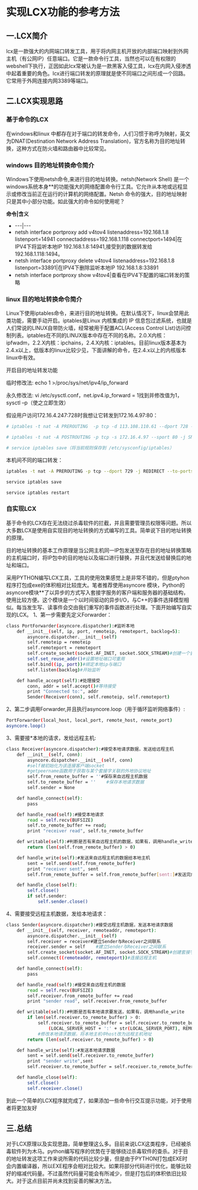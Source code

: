 # 实现LCX功能的参考方法

## 一.LCX简介

lcx是一款强大的内网端口转发工具，用于将内网主机开放的内部端口映射到外网主机（有公网IP）任意端口。它是一款命令行工具，当然也可以在有权限的webshell下执行，正因如此lcx常被认为是一款黑客入侵工具，lcx在内网入侵渗透中起着重要的角色。lcx进行端口转发的原理就是使不同端口之间形成一个回路。它常用于外网连接内网3389等端口。

## 二.LCX实现思路

### 基于命令的LCX

在windows和linux 中都存在对于端口的转发命令，人们习惯于称呼为映射，英文为DNAT(Destination Network Address Translation)，官方名称为目的地址转换，这种方式在防火墙和路由器中比较常见。

### windows 目的地址转换命令简介

Windows下使用netsh命令,来进行目的地址转换。netsh(Network Shell) 是一个windows系统本身**的功能强大的网络配置命令行工具。它允许从本地或远程显示或修改当前正在运行的计算机的网络配置。Netsh 命令的强大，目的地址映射只是其中小部分功能。如此强大的命令如何使用呢？

**命令|含义**

* ---|---
* netsh interface portproxy add v4tov4 listenaddress=192.168.1.8 listenport=14941 connectaddress=192.168.1.118 connectport=1494|在IPV4下将监听本地IP 192.168.1.8:14941,接受到的数据转发给192.168.1.118:1494。
* netsh interface portproxy delete v4tov4 listenaddress=192.168.1.8 listenport=33891|在IPV4下删除监听本地IP 192.168.1.8:33891
* netsh interface portproxy show v4tov4|查看在IPV4下配置的端口转发的策略

### linux 目的地址转换命令简介

Linux下使用iptables命令，来进行目的地址转换。在默认情况下，linux会禁用此类功能，需要手动开启。iptables是Linux 内核集成的 IP 信息包过滤系统，也就是人们常说的LINUX自带防火墙，经常被用于配置ACL(Access Control List)访问控制列表。iptables在不同的LINUX版本中存在不同的名称。2.0.X内核：ipfwadm，2.2.X内核：ipchains，2.4.X内核：iptables。目前linux版本基本为2.4.x以上，低版本的linux比较少见，下面讲解的命令，在2.4.x以上的内核版本linux中有效。

开启目的地址转发功能

临时修改法: echo 1 >/proc/sys/net/ipv4/ip_forward

永久修改法: vi /etc/sysctl.conf，net.ipv4.ip_forward = 1找到并修改值为1，sysctl –p（使之立即生效）

假设用户访问172.16.4.247:728时我想让它转发到172.16.4.97:80：

```bash
# iptables -t nat -A PREROUTING  -p tcp -d 113.108.110.61 --dport 728 -j DNAT --to-destination 172.16.4.97:80

# iptables -t nat -A POSTROUTING -p tcp -s 172.16.4.97 --sport 80 -j SNAT --to-source 172.16.4.247

# service iptables save（将当前规则保存到 /etc/sysconfig/iptables）

```

本机间不同的端口转发：

```bash
iptables -t nat -A PREROUTING -p tcp --dport 729 -j REDIRECT --to-ports 80

service iptables save

service iptables restart

```

### 自实现LCX

基于命令的LCX存在无法绕过杀毒软件的拦截，并且需要管理员权限等问题。所以大多数LCX是使用自实现目的地址转换的方式编写的工具。简单说下目的地址转换的原理。

目的地址转换的基本工作原理是当公网主机同一IP包发送至存在目的地址转换策略的主机端口时，将IP包中的目的地址以及端口进行替换，并且代发送给替换后的地址和端口。

采用PYTHON编写LCX工具，工具的使用效果感觉上是非常不错的，但是ptyhon程序打包成exe的体积相对比较庞大。笔者推荐使用asyncore 模块，Python的asyncore模块**了以异步的方式写入套接字服务的客户端和服务器的基础结构，使用比较方便。这个模块是一个以时间驱动的异步I/O，与C++的事件选择模型相似。每当发生写、读事件会交由我们重写的事件函数进行处理。下面开始编写自实现的LCX。
1、第一步需要先定义Forwarder：

```bash
class PortForwarder(asyncore.dispatcher):#监听本地
    def __init__(self, ip, port, remoteip, remoteport, backlog=5):
        asyncore.dispatcher.__init__(self)
        self.remoteip = remoteip
        self.remoteport = remoteport
        self.create_socket(socket.AF_INET, socket.SOCK_STREAM)#创建一个套接字对象
        self.set_reuse_addr()#设置地址端口可重用
        self.bind((ip, port))#绑定本地ip与端口
        self.listen(backlog)#开始监听

    def handle_accept(self):#处理接受
        conn, addr = self.accept()#等待接受
        print "Connected to:", addr
        Sender(Receiver(conn), self.remoteip, self.remoteport)

```

2、第二步调用Forwarder,并且执行asyncore.loop（用于循环监听网络事件）:

```bash
PortForwarder(local_host, local_port, remote_host, remote_port)
asyncore.loop()

```

3、需要接*本地的请求，发给远程主机:

```bash
class Receiver(asyncore.dispatcher):#接受本地请求数据，发送给远程主机
    def __init__(self, conn):
        asyncore.dispatcher.__init__(self, conn)
        #self被初始化为该连接客户端socket
        #getpeername函数用于获取与某个套接字关联的外地协议地址
        self.from_remote_buffer = ''#保存来自远程主机数据
        self.to_remote_buffer = ''    #保存本地请求数据
        self.sender = None

    def handle_connect(self):
        pass

    def handle_read(self):#接受本地请求
        read = self.recv(BUFSIZE)
        self.to_remote_buffer += read;
        print "receiver read", self.to_remote_buffer

    def writable(self):#判断是否有来自远程主机的数据，如果有，调用handle_write
        return (len(self.from_remote_buffer) > 0)

    def handle_write(self):#发送来自远程主机的数据给本地主机
        sent = self.send(self.from_remote_buffer)
        print "receiver sent", sent
        self.from_remote_buffer = self.from_remote_buffer[sent:]#发送完成后清空数据

    def handle_close(self):
        self.close()
        if self.sender:
            self.sender.close()

```

4、需要接受远程主机数据，发给本地请求：

```bash
class Sender(asyncore.dispatcher):#接受远程主机数据，发送本地请求数据
    def __init__(self, receiver, remoteaddr, remoteport):
        asyncore.dispatcher.__init__(self)
        self.receiver = receiver#建立Sender与Receiver之间联系
        receiver.sender = self    #建立Sender与Receiver之间联系
        self.create_socket(socket.AF_INET, socket.SOCK_STREAM)#创建套接字
        self.connect((remoteaddr, remoteport))#连接远程主机

    def handle_connect(self):
        pass

    def handle_read(self):#接受来自远程主机的数据
        read = self.recv(BUFSIZE)
        self.receiver.from_remote_buffer += read
        print "sender read", self.receiver.from_remote_buffer

    def writable(self):#判断是否有本地请求要发送，如果有，调用handle_write
        if len(self.receiver.to_remote_buffer) > 0:
            self.receiver.to_remote_buffer = self.receiver.to_remote_buffer.replace\
                (LOCAL_SERVER_HOST + ':' + str(LOCAL_SERVER_PORT), REMOTE_SERVER_HOST)
            #修改本地请求数据，将本地主机中host改为远程主机地址
        return (len(self.receiver.to_remote_buffer) > 0)

    def handle_write(self):#发送本地请求数据
        sent = self.send(self.receiver.to_remote_buffer)
        print "sender write",sent
        self.receiver.to_remote_buffer = self.receiver.to_remote_buffer[sent:]

    def handle_close(self):
        self.close()
        self.receiver.close()

```

到此一个简单的LCX程序就完成了，如果添加一些命令行交互提示功能，对于使用者将更加友好

## 三.总结

对于LCX原理以及实现思路，简单整理这么多。目前来说LCX这类程序，已经被杀毒软件列为木马。python编写程序的优势在于能够绕过杀毒软件的查杀。对于目的地址转发这项工作来说所需的代码比较少量，但是由于PYTHON打包成EXE时会内置编译器，所以EXE程序会相对比较大。如果将部分代码进行优化，能够比较好的缩减代码量。不过虽然代码量可能会有所减少，但是打包后的体积依旧比较大。对于这点目前并尚未找到妥善的解决方法。

